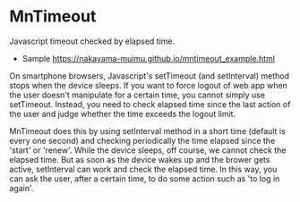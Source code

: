 # MnTimeout
Javascript timeout checked by elapsed time.

- Sample https://nakayama-muimu.github.io/mntimeout_example.html

On smartphone browsers, Javascript's setTimeout (and setInterval) method stops when the device sleeps.
If you want to force logout of web app when the user doesn't manipulate for a certain time, you cannot simply use setTimeout.
Instead, you need to check elapsed time since the last action of the user and judge whether the time exceeds the logout limit.

MnTimeout does this by using setInterval method in a short time (default is every one second) and checking periodically the time elapsed since the 'start' or 'renew'.
While the device sleeps, off course, we cannot check the elapsed time. But as soon as the device wakes up and the brower gets active, setInterval can work and check the elapsed time. In this way, you can ask the user, after a certain time, to do some action such as 'to log in again'.
